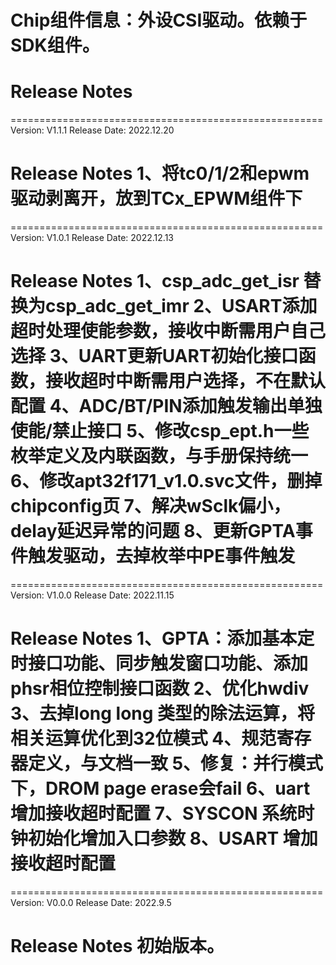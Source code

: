 # Chip组件信息：外设CSI驱动。依赖于SDK组件。

# Release Notes
======================================================
Version: V1.1.1
Release Date: 2022.12.20

Release Notes
1、将tc0/1/2和epwm驱动剥离开，放到TCx_EPWM组件下
======================================================

======================================================
Version: V1.0.1
Release Date: 2022.12.13

Release Notes
1、csp_adc_get_isr 替换为csp_adc_get_imr
2、USART添加超时处理使能参数，接收中断需用户自己选择
3、UART更新UART初始化接口函数，接收超时中断需用户选择，不在默认配置
4、ADC/BT/PIN添加触发输出单独使能/禁止接口
5、修改csp_ept.h一些枚举定义及内联函数，与手册保持统一
6、修改apt32f171_v1.0.svc文件，删掉chipconfig页
7、解决wSclk偏小，delay延迟异常的问题
8、更新GPTA事件触发驱动，去掉枚举中PE事件触发
======================================================

======================================================
Version: V1.0.0
Release Date: 2022.11.15

Release Notes
1、GPTA：添加基本定时接口功能、同步触发窗口功能、添加phsr相位控制接口函数
2、优化hwdiv
3、去掉long long 类型的除法运算，将相关运算优化到32位模式
4、规范寄存器定义，与文档一致
5、修复：并行模式下，DROM page erase会fail
6、uart增加接收超时配置
7、SYSCON 系统时钟初始化增加入口参数
8、USART 增加接收超时配置
======================================================

======================================================
Version: V0.0.0
Release Date: 2022.9.5

Release Notes
初始版本。
======================================================